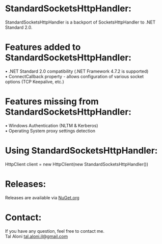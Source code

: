 StandardSocketsHttpHandler:
===========================
StandardSocketsHttpHandler is a backport of SocketsHttpHandler to .NET Standard 2.0.

Features added to StandardSocketsHttpHandler:
=============================================
• .NET Standard 2.0 compatibility (.NET Framework 4.7.2 is supported)  
• ConnectCallback property - allows configuration of various socket options (TCP Keepalive, etc.)  

Features missing from StandardSocketsHttpHandler:
=============================================
• Windows Authentication (NLTM & Kerberos)  
• Operating System proxy settings detection  

Using StandardSocketsHttpHandler:
=================================
HttpClient client = new HttpClient(new StandardSocketsHttpHandler())  
 
Releases:
=========
Releases are available via [NuGet.org](https://www.nuget.org/packages/StandardSocketsHttpHandler)  

Contact:
========
If you have any question, feel free to contact me.  
Tal Aloni <tal.aloni.il@gmail.com>  
